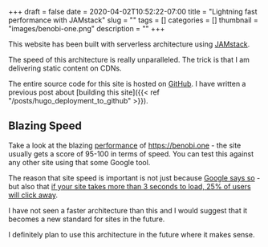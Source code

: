+++ 
draft = false
date = 2020-04-02T10:52:22-07:00
title = "Lightning fast performance with JAMstack"
slug = "" 
tags = []
categories = []
thumbnail = "images/benobi-one.png"
description = ""
+++

This website has been built with serverless architecture using [JAMstack](https://jamstack.org/). 

The speed of this architecture is really unparalleled. The trick is that I am delivering static content on CDNs. 

The entire source code for this site is hosted on [GitHub](https://github.com/bensig/benobi-one-src). I have written a previous post about [building this site]({{< ref "/posts/hugo_deployment_to_github" >}}). 

## Blazing Speed 

Take a look at the blazing [performance](https://developers.google.com/speed/pagespeed/insights/?url=benobi.one&tab=desktop&hl=en) of https://benobi.one - the site usually gets a score of 95-100 in terms of speed. You can test this against any other site using that some Google tool.

The reason that site speed is important is not just because [Google says so](https://searchengineland.com/google-speed-update-page-speed-will-become-ranking-factor-mobile-search-289904) - but also that [if your site takes more than 3 seconds to load, 25% of users will click away](https://neilpatel.com/blog/loading-time/?wide=1).

I have not seen a faster architecture than this and I would suggest that it becomes a new standard for sites in the future. 

I definitely plan to use this architecture in the future where it makes sense.